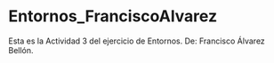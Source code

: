 # Entornos_FranciscoAlvarez
Esta es la Actividad 3 del ejercicio de Entornos.
De: Francisco Álvarez Bellón.
